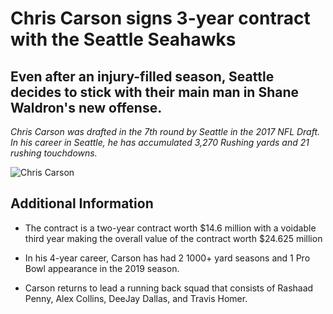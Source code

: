 # Chris Carson signs 3-year contract with the Seattle Seahawks

## Even after an injury-filled season, Seattle decides to stick with their main man in Shane Waldron's new offense.


_Chris Carson was drafted in the 7th round by Seattle in the 2017 NFL Draft. In his career in Seattle, he has accumulated 3,270 Rushing yards and 21 rushing touchdowns._

![Chris Carson](images/chris_carson.jpeg)


## Additional Information

- The contract is a two-year contract worth $14.6 million with a voidable third year making the overall value of the contract worth $24.625 million

- In his 4-year career, Carson has had 2 1000+ yard seasons and 1 Pro Bowl appearance in the 2019 season.

- Carson returns to lead a running back squad that consists of Rashaad Penny, Alex Collins, DeeJay Dallas, and Travis Homer.